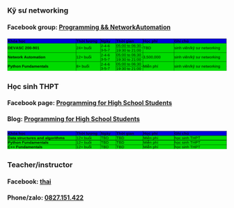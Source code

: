 ### Kỹ sư networking 
#### Facebook group: [Programming && NetworkAutomation](https://www.facebook.com/groups/programmingna2001/)
![course2](course2.png)            
### Học sinh THPT  
#### Facebook page: [Programming for High School Students](https://www.facebook.com/programminghss/)
#### Blog: [Programming for High School Students](https://programminghss.blogspot.com/)
![course1](course1.png)       
### Teacher/instructor 
#### Facebook: [thai](https://www.facebook.com/thaiquocvo2001)                                      
#### Phone/zalo: [0827.151.422](https://www.facebook.com/thaiquocvo2001)                                         
